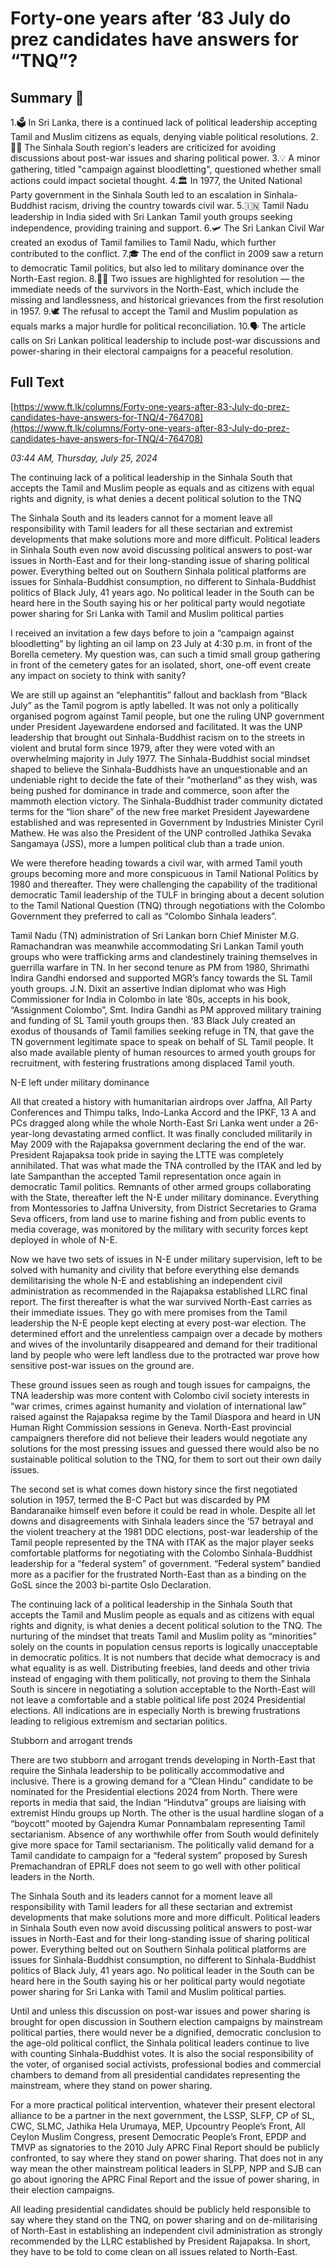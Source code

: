 # Forty-one years after ‘83 July do prez candidates have answers for “TNQ”?

## Summary 🤖

1.🗳️ In Sri Lanka, there is a continued lack of political leadership accepting Tamil and Muslim citizens as equals, denying viable political resolutions.
2.🙅‍♂️ The Sinhala South region's leaders are criticized for avoiding discussions about post-war issues and sharing political power. 
3.💡 A minor gathering, titled "campaign against bloodletting", questioned whether small actions could impact societal thought.
4.🏛️ In 1977, the United National Party government in the Sinhala South led to an escalation in Sinhala-Buddhist racism, driving the country towards civil war. 
5.🇮🇳 Tamil Nadu leadership in India sided with Sri Lankan Tamil youth groups seeking independence, providing training and support.
6.🛩️ The Sri Lankan Civil War created an exodus of Tamil families to Tamil Nadu, which further contributed to the conflict.
7.🎓 The end of the conflict in 2009 saw a return to democratic Tamil politics, but also led to military dominance over the North-East region.
8.💁‍♂️ Two issues are highlighted for resolution — the immediate needs of the survivors in the North-East, which include the missing and landlessness, and historical grievances from the first resolution in 1957. 
9.🕊️ The refusal to accept the Tamil and Muslim population as equals marks a major hurdle for political reconciliation.
10.🗣️ The article calls on Sri Lankan political leadership to include post-war discussions and power-sharing in their electoral campaigns for a peaceful resolution.

## Full Text

[https://www.ft.lk/columns/Forty-one-years-after-83-July-do-prez-candidates-have-answers-for-TNQ/4-764708](https://www.ft.lk/columns/Forty-one-years-after-83-July-do-prez-candidates-have-answers-for-TNQ/4-764708)

*03:44 AM, Thursday, July 25, 2024*

The continuing lack of a political leadership in the Sinhala South that accepts the Tamil and Muslim people as equals and as citizens with equal rights and dignity, is what denies a decent political solution to the TNQ

The Sinhala South and its leaders cannot for a moment leave all responsibility with Tamil leaders for all these sectarian and extremist developments that make solutions more and more difficult. Political leaders in Sinhala South even now avoid discussing political answers to post-war issues in North-East and for their long-standing issue of sharing political power. Everything belted out on Southern Sinhala political platforms are issues for Sinhala-Buddhist consumption, no different to Sinhala-Buddhist politics of Black July, 41 years ago. No political leader in the South can be heard here in the South saying his or her political party would negotiate power sharing for Sri Lanka with Tamil and Muslim political parties

I received an invitation a few days before to join a “campaign against bloodletting” by lighting an oil lamp on 23 July at 4:30 p.m. in front of the Borella cemetery. My question was, can such a timid small group gathering in front of the cemetery gates for an isolated, short, one-off event create any impact on society to think with sanity?

We are still up against an “elephantitis” fallout and backlash from “Black July” as the Tamil pogrom is aptly labelled. It was not only a politically organised pogrom against Tamil people, but one the ruling UNP government under President Jayewardene endorsed and facilitated. It was the UNP leadership that brought out Sinhala-Buddhist racism on to the streets in violent and brutal form since 1979, after they were voted with an overwhelming majority in July 1977. The Sinhala-Buddhist social mindset shaped to believe the Sinhala-Buddhists have an unquestionable and an undeniable right to decide the fate of their “motherland” as they wish, was being pushed for dominance in trade and commerce, soon after the mammoth election victory. The Sinhala-Buddhist trader community dictated terms for the “lion share” of the new free market President Jayewardene established and was represented in Government by Industries Minister Cyril Mathew. He was also the President of the UNP controlled Jathika Sevaka Sangamaya (JSS), more a lumpen political club than a trade union.

We were therefore heading towards a civil war, with armed Tamil youth groups becoming more and more conspicuous in Tamil National Politics by 1980 and thereafter. They were challenging the capability of the traditional democratic Tamil leadership of the TULF in bringing about a decent solution to the Tamil National Question (TNQ) through negotiations with the Colombo Government they preferred to call as “Colombo Sinhala leaders”.

Tamil Nadu (TN) administration of Sri Lankan born Chief Minister M.G. Ramachandran was meanwhile accommodating Sri Lankan Tamil youth groups who were trafficking arms and clandestinely training themselves in guerrilla warfare in TN. In her second tenure as PM from 1980, Shrimathi Indira Gandhi endorsed and supported MGR’s fancy towards the SL Tamil youth groups. J.N. Dixit an assertive Indian diplomat who was High Commissioner for India in Colombo in late ’80s, accepts in his book, “Assignment Colombo”, Smt. Indira Gandhi as PM approved military training and funding of SL Tamil youth groups then. ‘83 Black July created an exodus of thousands of Tamil families seeking refuge in TN, that gave the TN government legitimate space to speak on behalf of SL Tamil people. It also made available plenty of human resources to armed youth groups for recruitment, with festering frustrations among displaced Tamil youth.

N-E left under military dominance

All that created a history with humanitarian airdrops over Jaffna, All Party Conferences and Thimpu talks, Indo-Lanka Accord and the IPKF, 13 A and PCs dragged along while the whole North-East Sri Lanka went under a 26-year-long devastating armed conflict. It was finally concluded militarily in May 2009 with the Rajapaksa government declaring the end of the war. President Rajapaksa took pride in saying the LTTE was completely annihilated. That was what made the TNA controlled by the ITAK and led by late Sampanthan the accepted Tamil representation once again in democratic Tamil politics. Remnants of other armed groups collaborating with the State, thereafter left the N-E under military dominance. Everything from Montessories to Jaffna University, from District Secretaries to Grama Seva officers, from land use to marine fishing and from public events to media coverage, was monitored by the military with security forces kept deployed in whole of N-E.

Now we have two sets of issues in N-E under military supervision, left to be solved with humanity and civility that before everything else demands demilitarising the whole N-E and establishing an independent civil administration as recommended in the Rajapaksa established LLRC final report. The first thereafter is what the war survived North-East carries as their immediate issues. They go with mere promises from the Tamil leadership the N-E people kept electing at every post-war election. The determined effort and the unrelentless campaign over a decade by mothers and wives of the involuntarily disappeared and demand for their traditional land by people who were left landless due to the protracted war prove how sensitive post-war issues on the ground are.

These ground issues seen as rough and tough issues for campaigns, the TNA leadership was more content with Colombo civil society interests in “war crimes, crimes against humanity and violation of international law” raised against the Rajapaksa regime by the Tamil Diaspora and heard in UN Human Right Commission sessions in Geneva. North-East provincial campaigners therefore did not believe their leaders would negotiate any solutions for the most pressing issues and guessed there would also be no sustainable political solution to the TNQ, for them to sort out their own daily issues.

The second set is what comes down history since the first negotiated solution in 1957, termed the B-C Pact but was discarded by PM Bandaranaike himself even before it could be read in whole. Despite all let downs and disagreements with Sinhala leaders since the ‘57 betrayal and the violent treachery at the 1981 DDC elections, post-war leadership of the Tamil people represented by the TNA with ITAK as the major player seeks comfortable platforms for negotiating with the Colombo Sinhala-Buddhist leadership for a “federal system” of government. “Federal system” bandied more as a pacifier for the frustrated North-East than as a binding on the GoSL since the 2003 bi-partite Oslo Declaration.

The continuing lack of a political leadership in the Sinhala South that accepts the Tamil and Muslim people as equals and as citizens with equal rights and dignity, is what denies a decent political solution to the TNQ. The nurturing of the mindset that treats Tamil and Muslim polity as “minorities” solely on the counts in population census reports is logically unacceptable in democratic politics. It is not numbers that decide what democracy is and what equality is as well. Distributing freebies, land deeds and other trivia instead of engaging with them politically, not proving to them the Sinhala South is sincere in negotiating a solution acceptable to the North-East will not leave a comfortable and a stable political life post 2024 Presidential elections. All indications are in especially North is brewing frustrations leading to religious extremism and sectarian politics.

Stubborn and arrogant trends

There are two stubborn and arrogant trends developing in North-East that require the Sinhala leadership to be politically accommodative and inclusive. There is a growing demand for a “Clean Hindu” candidate to be nominated for the Presidential elections 2024 from North. There were reports in media that said, the Indian “Hindutva” groups are liaising with extremist Hindu groups up North. The other is the usual hardline slogan of a “boycott” mooted by Gajendra Kumar Ponnambalam representing Tamil sectarianism. Absence of any worthwhile offer from South would definitely give more space for Tamil sectarianism. The politically valid demand for a Tamil candidate to campaign for a “federal system” proposed by Suresh Premachandran of EPRLF does not seem to go well with other political leaders in the North.

The Sinhala South and its leaders cannot for a moment leave all responsibility with Tamil leaders for all these sectarian and extremist developments that make solutions more and more difficult. Political leaders in Sinhala South even now avoid discussing political answers to post-war issues in North-East and for their long-standing issue of sharing political power. Everything belted out on Southern Sinhala political platforms are issues for Sinhala-Buddhist consumption, no different to Sinhala-Buddhist politics of Black July, 41 years ago. No political leader in the South can be heard here in the South saying his or her political party would negotiate power sharing for Sri Lanka with Tamil and Muslim political parties.

Until and unless this discussion on post-war issues and power sharing is brought for open discussion in Southern election campaigns by mainstream political parties, there would never be a dignified, democratic conclusion to the age-old political conflict, the Sinhala political leaders continue to live with counting Sinhala-Buddhist votes. It is also the social responsibility of the voter, of organised social activists, professional bodies and commercial chambers to demand from all presidential candidates representing the mainstream, where they stand on power sharing.

For a more practical political intervention, whatever their present electoral alliance to be a partner in the next government, the LSSP, SLFP, CP of SL, CWC, SLMC, Jathika Hela Urumaya, MEP, Upcountry People’s Front, All Ceylon Muslim Congress, present Democratic People’s Front, EPDP and TMVP as signatories to the 2010 July APRC Final Report should be publicly confronted, to say where they stand on power sharing. That does not in any way mean the other mainstream political leaders in SLPP, NPP and SJB can go about ignoring the APRC Final Report and the issue of power sharing, in their election campaigns.

All leading presidential candidates should be publicly held responsible to say where they stand on the TNQ, on power sharing and on de-militarising of North-East in establishing an independent civil administration as strongly recommended by the LLRC established by President Rajapaksa. In short, they have to be told to come clean on all issues related to North-East.

